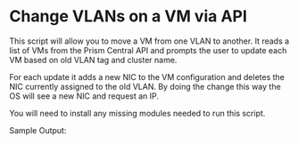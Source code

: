 # Change VLANs on a VM via API

This script will allow you to move a VM from one VLAN to another.  It reads a list of VMs from the Prism Central API and prompts the user to update each VM based on old VLAN tag and cluster name.

For each update it adds a new NIC to the VM configuration and deletes the NIC currently assigned to the old VLAN. By doing the change this way the OS will see a new NIC and request an IP.

You will need to install any missing modules needed to run this script.

Sample Output:


